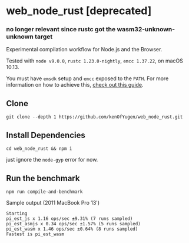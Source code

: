# web_node_rust [deprecated]
### no longer relevant since rustc got the wasm32-unknown-unknown target

Experimental compilation workflow for Node.js and the Browser.

Tested with `node v9.0.0`, `rustc 1.23.0-nightly`, `emcc 1.37.22`, on macOS 10.13.

You must have `emsdk` setup and `emcc` exposed to the `PATH`.
For more information on how to achieve this, [check out this guide](https://davidmcneil.gitbooks.io/the-rusty-web/content/).

## Clone
`git clone --depth 1 https://github.com/kenOfYugen/web_node_rust.git`

## Install Dependencies
`cd web_node_rust && npm i`

just ignore the `node-gyp` error for now.

## Run the benchmark
`npm run compile-and-benchmark`


Sample output (2011 MacBook Pro 13')
```
Starting
pi_est_js x 1.16 ops/sec ±9.31% (7 runs sampled)
pi_est_asmjs x 0.34 ops/sec ±1.57% (5 runs sampled)
pi_est_wasm x 1.46 ops/sec ±0.64% (8 runs sampled)
Fastest is pi_est_wasm
```
